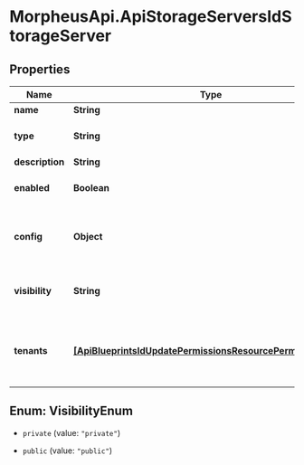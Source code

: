 # MorpheusApi.ApiStorageServersIdStorageServer

## Properties

Name | Type | Description | Notes
------------ | ------------- | ------------- | -------------
**name** | **String** | Name | [optional] 
**type** | **String** | The &#x60;Storage Type&#x60; Code or ID | [optional] 
**description** | **String** | description | [optional] 
**enabled** | **Boolean** | The enabled flag | [optional] [default to true]
**config** | **Object** | Configuration object with parameters that vary by &#x60;type&#x60; | [optional] 
**visibility** | **String** | private or public | [optional] [default to &#39;private&#39;]
**tenants** | [**[ApiBlueprintsIdUpdatePermissionsResourcePermissionSites]**](ApiBlueprintsIdUpdatePermissionsResourcePermissionSites.md) | Array of tenant account ids that are allowed access | [optional] 



## Enum: VisibilityEnum


* `private` (value: `"private"`)

* `public` (value: `"public"`)




